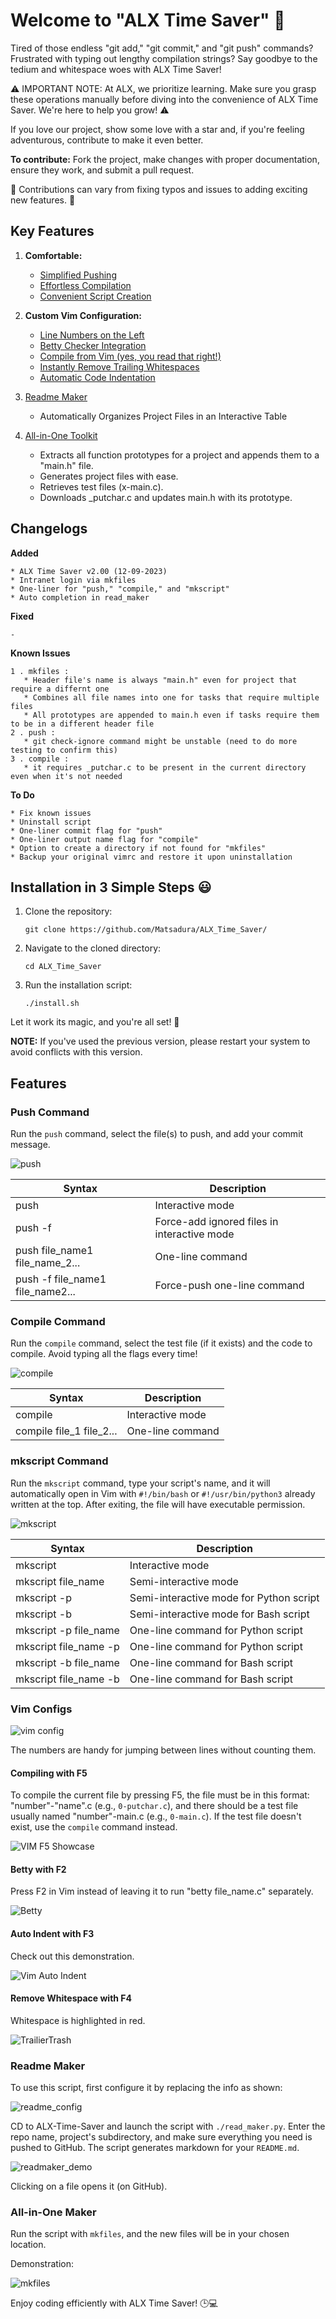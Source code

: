 # Welcome to "ALX Time Saver" 🚀

Tired of those endless "git add," "git commit," and "git push" commands? Frustrated with typing out lengthy compilation strings? Say goodbye to the tedium and whitespace woes with ALX Time Saver!

⚠️ IMPORTANT NOTE: At ALX, we prioritize learning. Make sure you grasp these operations manually before diving into the convenience of ALX Time Saver. We're here to help you grow! ⚠️

If you love our project, show some love with a star and, if you're feeling adventurous, contribute to make it even better.

**To contribute:**
Fork the project, make changes with proper documentation, ensure they work, and submit a pull request.

🙏 Contributions can vary from fixing typos and issues to adding exciting new features. 🙏

## Key Features
1. **Comfortable:**
   - [Simplified Pushing](#push-command)
   - [Effortless Compilation](#compile-command)
   - [Convenient Script Creation](#mkscript-command)

2. **Custom Vim Configuration:**
   - [Line Numbers on the Left](#vim-configs)
   - [Betty Checker Integration](#betty-with-f2)
   - [Compile from Vim (yes, you read that right!)](#compiling-with-f5)
   - [Instantly Remove Trailing Whitespaces](#remove-whitespace-with-f4)
   - [Automatic Code Indentation](#auto-indent-with-f3)

3. [Readme Maker](#readme-maker)
   - Automatically Organizes Project Files in an Interactive Table

4. [All-in-One Toolkit](#all-in-one-maker)
   - Extracts all function prototypes for a project and appends them to a "main.h" file.
   - Generates project files with ease.
   - Retrieves test files (x-main.c).
   - Downloads _putchar.c and updates main.h with its prototype.

## Changelogs
__Added__
```
* ALX Time Saver v2.00 (12-09-2023)
* Intranet login via mkfiles
* One-liner for "push," "compile," and "mkscript"
* Auto completion in read_maker
```

__Fixed__
```
-
```

__Known Issues__
```
1 . mkfiles :
   * Header file's name is always "main.h" even for project that require a differnt one
   * Combines all file names into one for tasks that require multiple files
   * All prototypes are appended to main.h even if tasks require them to be in a different header file
2 . push :
   * git check-ignore command might be unstable (need to do more testing to confirm this)
3 . compile :
   * it requires _putchar.c to be present in the current directory even when it's not needed
```

__To Do__
```
* Fix known issues
* Uninstall script
* One-liner commit flag for "push"
* One-liner output name flag for "compile"
* Option to create a directory if not found for "mkfiles"
* Backup your original vimrc and restore it upon uninstallation
```

## Installation in 3 Simple Steps 😃
1. Clone the repository:
   ```
   git clone https://github.com/Matsadura/ALX_Time_Saver/
   ```

2. Navigate to the cloned directory:
   ```
   cd ALX_Time_Saver
   ```

3. Run the installation script:
   ```
   ./install.sh
   ```

Let it work its magic, and you're all set! 🚀

**NOTE:** If you've used the previous version, please restart your system to avoid conflicts with this version.

## Features 

### Push Command 
Run the `push` command, select the file(s) to push, and add your commit message.

![push](https://github.com/Matsadura/ALX_Time_Saver/assets/132571698/1788a9aa-ba23-4858-a14c-23a2c374c477)

| Syntax                        | Description                         |
| ------------------------------|-------------------------------------|
| push                           | Interactive mode                    |
| push -f                        | Force-add ignored files in interactive mode |
| push file_name1 file_name_2... | One-line command |
| push -f file_name1 file_name2... | Force-push one-line command |

### Compile Command
Run the `compile` command, select the test file (if it exists) and the code to compile. Avoid typing all the flags every time!

![compile](https://github.com/Matsadura/ALX_Time_Saver/assets/132571698/65957f8a-ea1d-449a-99a3-56b4821691b7)

| Syntax                     | Description                    |
| ---------------------------|--------------------------------|
| compile                    | Interactive mode               |
| compile file_1 file_2...   | One-line command               |

### mkscript Command
Run the `mkscript` command, type your script's name, and it will automatically open in Vim with `#!/bin/bash` or `#!/usr/bin/python3` already written at the top. After exiting, the file will have executable permission.

![mkscript](https://github.com/Matsadura/ALX_Time_Saver/assets/132571698/ca82fd75-dabc-4590-9e83-0f7d100dc0f5)

| Syntax                       | Description                              |
| ------------------------------|------------------------------------------|
| mkscript                     | Interactive mode                         |
| mkscript file_name            | Semi-interactive mode                    |
| mkscript -p                  | Semi-interactive mode for Python script  |
| mkscript -b                  | Semi-interactive mode for Bash script    |
| mkscript -p file_name        | One-line command for Python script       |
| mkscript file_name -p        | One-line command for Python script       |
| mkscript -b file_name        | One-line command for Bash script         |
| mkscript file_name -b        | One-line command for Bash script         |

### Vim Configs

![vim config](https://github.com/Matsadura/ALX_Time_Saver/assets/132571698/b438e9c2-2d0b-4e76-9a42-48f0bb11b40f)

The numbers are handy for jumping between lines without counting them.

#### Compiling with F5
To compile the current file by pressing F5, the file must be in this format: "number"-"name".c (e.g., `0-putchar.c`), and there should be a test file usually named "number"-main.c (e.g., `0-main.c`). If the test file doesn't exist, use the `compile` command instead.

![VIM F5 Showcase](https://github.com/Matsadura/ALX_Time_Saver/assets/132571698/46ecc108-9288-4f7f-a5b2-b5302f251348)

#### Betty with F2
Press F2 in Vim instead of leaving it to run "betty file_name.c" separately.

![Betty](https://github.com/Matsadura/ALX_Time_Saver/assets/132571698/ccb022bf-b0fa-4089-bfdb-2fa061632744)

#### Auto Indent with F3
Check out this demonstration.

![Vim Auto Indent](https://github.com/Matsadura/ALX_Time_Saver/assets/132571698/8320f485-856d-4e88-a0dc-c50446d79b9b)

#### Remove Whitespace with F4
Whitespace is highlighted in red.

![TrailierTrash](https://github.com/Matsadura/ALX_Time_Saver/assets/132571698/474b5690-1ace-412c-8665-7ed248d5a2a0)

### Readme Maker
To use this script, first configure it by replacing the info as shown:

![readme_config](https://github.com/Matsadura/ALX_Time_Saver/assets/132571698/15fec8b3-bee9-4e99-9de6-21afea2d5720)

CD to ALX-Time-Saver and launch the script with `./read_maker.py`. Enter the repo name, project's subdirectory, and make sure everything you need is pushed to GitHub. The script generates markdown for your `README.md`.

![readmaker_demo](https://github.com/Matsadura/ALX_Time_Saver/assets/132571698/6414f3c2-4133-42fb-add0-2439154f1071)

Clicking on a file opens it (on GitHub).

### All-in-One Maker
Run the script with `mkfiles`, and the new files will be in your chosen location.

Demonstration:

![mkfiles](https://github.com/Matsadura/ALX_Time_Saver/assets/132571698/5b9be194-cf14-45a7-9cb8-8fce28696aac)

Enjoy coding efficiently with ALX Time Saver! 🕒💻
